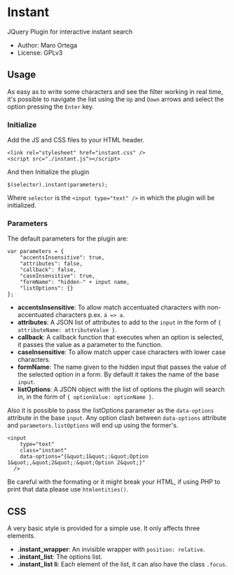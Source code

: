# Instant
JQuery Plugin for interactive instant search
* Author: Maro Ortega
* License: GPLv3

## Usage
As easy as to write some characters and see the filter working in real time, it's possible to navigate the list using the `Up` and `Down` arrows and select the option pressing the `Enter` key.

### Initialize
Add the JS and CSS files to your HTML header.
```
<link rel="stylesheet" href="instant.css" />
<script src="./instant.js"></script>
```
And then Initialize the plugin
```
$(selector).instant(parameters);
```
Where `selector` is the `<input type="text" />` in which the plugin will be initialized.

### Parameters
The default parameters for the plugin are:
```
var parameters = {
    "accentsInsensitive": true,
    "attributes": false,
    "callback": false,
    "caseInsensitive": true,
    "formName": "hidden-" + input name,
    "listOptions": {}
};
```
* **accentsInsensitive**: To allow match accentuated characters with non-accentuated characters p.ex. `á => a`.
* **attributes**: A JSON list of attributes to add to the `input` in the form of `{ attributeName: attributeValue }`.
* **callback**: A callback function that executes when an option is selected, it passes the value as a parameter to the function.
* **caseInsensitive**: To allow match upper case characters with lower case characters.
* **formName**: The name given to the hidden input that passes the value of the selected option in a form. By default it takes the name of the base `input`.
* **listOptions**: A JSON object with the list of options the plugin will search in, in the form of `{ optionValue: optionName }`.

Also it is possible to pass the listOptions parameter as the `data-options` attribute in the base `input`.
Any option clash between `data-options` attribute and `parameters.listOptions` will end up using the former's.
```
<input
    type="text"
    class="instant"
    data-options="{&quot;1&quot;:&quot;Option 1&quot;,&quot;2&quot;:&quot;Option 2&quot;}"
  />
```
Be careful with the formating or it might break your HTML, if using PHP to print that data please use `htmlentities()`.

## CSS
A very basic style is provided for a simple use. It only affects three elements.
* **.instant_wrapper**: An invisible wrapper with `position: relative`.
* **.instant_list**: The options list.
* **.instant_list li**: Each element of the list, it can also  have the class `.focus`.
